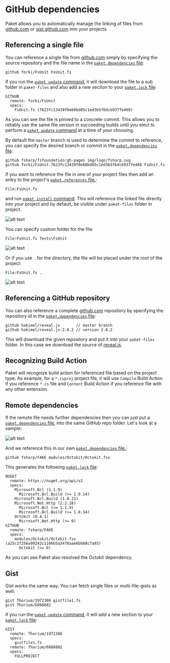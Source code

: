 # GitHub dependencies

Paket allows you to automatically manage the linking of files from [github.com](http://www.github.com) or [gist.github.com](https://gist.github.com/) into your projects.

## Referencing a single file

You can reference a single file from [github.com](http://www.github.com) simply by specifying the source repository and the file name in the [`paket.dependencies` file](dependencies-file.html):

    github forki/FsUnit FsUnit.fs

If you run the [`paket update` command](paket-update.html), it will download the file to a sub folder in ``paket-files`` and also add a new section to your [`paket.lock` file](lock-file.html):

    GITHUB
      remote: forki/FsUnit
      specs:
        FsUnit.fs (7623fc13439f0e60bd05c1ed3b5f6dcb937fe468)

As you can see the file is pinned to a concrete commit. This allows you to reliably use the same file version in succeeding builds until you elect to perform a [`paket update` command](paket-update.html) at a time of your choosing.

By default the `master` branch is used to determine the commit to reference, you can specify the desired branch or commit in the [`paket.dependencies` file](dependencies-file.html):

    github fsharp/fsfoundation:gh-pages img/logo/fsharp.svg
    github forki/FsUnit:7623fc13439f0e60bd05c1ed3b5f6dcb937fe468 FsUnit.fs

If you want to reference the file in one of your project files then add an entry to the project's [`paket.references` file.](references-files.html):
    
    File:FsUnit.fs

and run [`paket install` command](paket-install.html). This will reference the linked file directly into your project and by default, be visible under ``paket-files`` folder in project.

![alt text](img/github_ref_default_link.png "GitHub file referenced in project with default link")

You can specify custom folder for the file:

    File:FsUnit.fs Tests\FsUnit

![alt text](img/github_ref_custom_link.png "GitHub file referenced in project with custom link")

Or if you use ``.`` for the directory, the file will be placed under the root of the project:
    
    File:FsUnit.fs .

![alt text](img/github_ref_root.png "GitHub file referenced in project under root of project")

## Referencing a GitHub repository

You can also reference a complete [github.com](http://www.github.com) repository by specifying the repository id in the [`paket.dependencies` file](dependencies-file.html):

    github hakimel/reveal.js       // master branch
	github hakimel/reveal.js:2.6.2 // version 2.6.2

This will download the given repository and put it into your `paket-files` folder. In this case we download the source of [reveal.js](http://lab.hakim.se/reveal-js/#/).

## Recognizing Build Action

Paket will recognize build action for referenced file based on the project type. 
As example, for a ``*.csproj`` project file, it will use ``Compile`` Build Action if you reference ``*.cs`` file 
and ``Content`` Build Action if you reference file with any other extension.

## Remote dependencies

If the remote file needs further dependencies then you can just put a [`paket.dependencies` file.](dependencies-file.html) into the same GitHub repo folder.
Let's look at a sample:

![alt text](img/octokit-module.png "Octokit module")

And we reference this in our own [`paket.dependencies` file.](dependencies-file.html):

    github fsharp/FAKE modules/Octokit/Octokit.fsx


This generates the following [`paket.lock` file](lock-file.html):

	NUGET
	  remote: https://nuget.org/api/v2
	  specs:
		Microsoft.Bcl (1.1.9)
		  Microsoft.Bcl.Build (>= 1.0.14)
		Microsoft.Bcl.Build (1.0.21)
		Microsoft.Net.Http (2.2.28)
		  Microsoft.Bcl (>= 1.1.9)
		  Microsoft.Bcl.Build (>= 1.0.14)
		Octokit (0.4.1)
		  Microsoft.Net.Http (>= 0)
	GITHUB
	  remote: fsharp/FAKE
	  specs:
		modules/Octokit/Octokit.fsx (a25c2f256a99242c1106b5a3478aae6bb68c7a93)
		  Octokit (>= 0)

As you can see Paket also resolved the Octokit dependency.

## Gist

Gist works the same way. You can fetch single files or multi-file-gists as well:

    gist Thorium/1972308 gistfile1.fs
    gist Thorium/6088882

If you run the [`paket update` command](paket-update.html), it will add a new section to your [`paket.lock` file](lock-file.html):

    GIST
      remote: Thorium/1972308
      specs:
        gistfile1.fs
      remote: Thorium/6088882
      specs:
        FULLPROJECT
